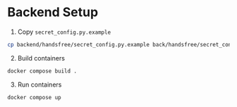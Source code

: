 # Backend Setup

1. Copy `secret_config.py.example`
```sh
cp backend/handsfree/secret_config.py.example back/handsfree/secret_config.py
```
2. Build containers
```sh
docker compose build .
```
3. Run containers
```sh
docker compose up
```
